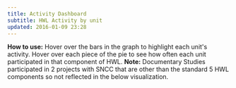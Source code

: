 ```yaml
---
title: Activity Dashboard
subtitle: HWL Activity by unit
updated: 2016-01-09 23:28
---
```


**How to use:** Hover over the bars in the graph to highlight each unit's activity. Hover over each piece of the pie to see how often each unit participated in that component of HWL. 
**Note:** Documentary Studies participated in 2 projects with SNCC that are other than the standard 5 HWL components so not reflected in the below visualization.

<script src="{{ "/js/d3_dashboard.js"| prepend: site.baseurl }}"></script>
<div id='dashboard'>